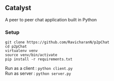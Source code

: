 ## Catalyst
A peer to peer chat application built in Python 

### Setup 
```
git clone https://github.com/RavicharanN/p2pChat
cd p2pChat
virtualenv venv
source venv/bin/activate
pip install -r requirements.txt 
```

Run as a client : ``` python client.py ```<br>
Run as server : ``` python server.py ```

